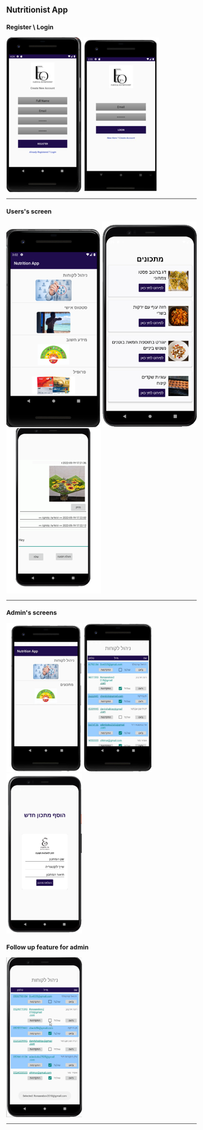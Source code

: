 ## Nutritionist App


### Register \ Login
<img src="img/Register.png" width=200> <img src="img/Login.png" width=200>

---

### Users's screen
<img src="img/Menu-screen.png" width=250> <img src="img/food.PNG" width=250> <img src="img/chat.PNG" width=250>

---

### Admin's screens  
<img src="img/Menu-admin.JPG" width=200> <img src="img/customers-admin.JPG" width=180 height=395> <img src="img/add.PNG" width=200>


### Follow up feature for admin  
<img src="img/graph.gif" width=200>

---
